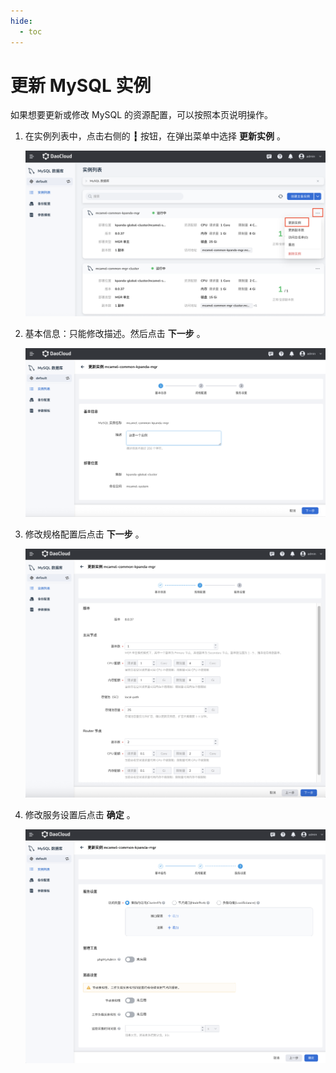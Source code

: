 ```yaml
---
hide:
  - toc
---
```


# 更新 MySQL 实例

如果想要更新或修改 MySQL 的资源配置，可以按照本页说明操作。

1. 在实例列表中，点击右侧的 __┇__ 按钮，在弹出菜单中选择 __更新实例__ 。

    ![更新实例](../images/update01.png)

2. 基本信息：只能修改描述。然后点击 __下一步__ 。

    ![基本信息](../images/update02.png)

3. 修改规格配置后点击 __下一步__ 。

    ![规格配置](../images/update03.png)

4. 修改服务设置后点击 __确定__ 。

    ![服务设置](../images/update04.png)
